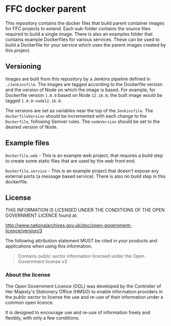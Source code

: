 # FFC docker parent

This repository contains the docker files that build parent container images for FFC projects to extend. Each sub-folder contains the source files required to build a single image. There is also an examples folder that contains example Dockerfiles for various services. These can be used to build a Dockerfile for your service which uses the parent images created by this project.

## Versioning

Images are built from this repository by a Jenkins pipeline defined in `./Jenkinsfile`. The images are tagged according to the Dockerfile version and the version of Node on which the image is based. For example, for Dockerfile version `1.0.0` based on Node `12.16.0`, the built image would be tagged `1.0.0-node12.16.0`.

The versions are set as variables near the top of the `Jenkinsfile`. The `dockerfileVersion` should be incremented with each change to the `Dockerfile`, following Semver rules. The `nodeVersion` should be set to the desired version of Node.

## Example files

`Dockerfile.web` - This is an example web project, that requires a build step to create some static files that are used by the web front end.

`Dockerfile.service` - This is an example project that doesn't expose any external ports (a message based service). There is also no build step in this dockerfile.

## License

THIS INFORMATION IS LICENSED UNDER THE CONDITIONS OF THE OPEN GOVERNMENT LICENCE found at:

<http://www.nationalarchives.gov.uk/doc/open-government-licence/version/3>

The following attribution statement MUST be cited in your products and applications when using this information.

> Contains public sector information licensed under the Open Government license v3

### About the license

The Open Government Licence (OGL) was developed by the Controller of Her Majesty's Stationery Office (HMSO) to enable information providers in the public sector to license the use and re-use of their information under a common open licence.

It is designed to encourage use and re-use of information freely and flexibly, with only a few conditions.
